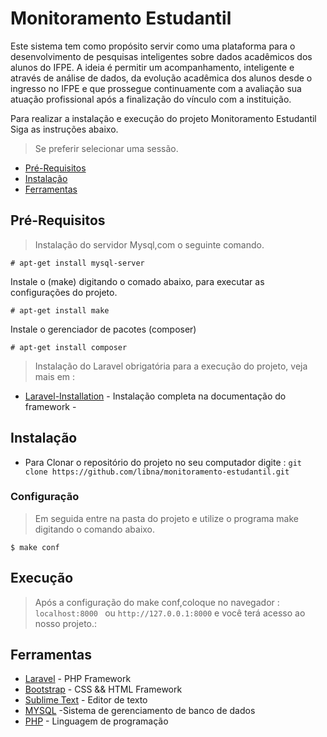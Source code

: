 # Monitoramento Estudantil

Este sistema tem como propósito servir como uma plataforma para o desenvolvimento de pesquisas inteligentes sobre dados acadêmicos dos alunos do IFPE. A ideia é permitir um acompanhamento, inteligente e através de análise de dados, da evolução acadêmica dos alunos desde o ingresso no IFPE e que prossegue continuamente com a avaliação sua atuação profissional após a finalização do vínculo com a instituição.



Para realizar a instalação e execução do projeto Monitoramento Estudantil Siga as instruções abaixo.
> Se preferir selecionar uma sessão.

- [Pré-Requisitos](#pré-requisitos)
- [Instalação](#instalação)
- [Ferramentas](#ferramentas)
## Pré-Requisitos
> Instalação do servidor Mysql,com o seguinte comando.
```
# apt-get install mysql-server
```
Instale o (make) digitando o comado abaixo, para executar as configurações do projeto.
```
# apt-get install make 
```
Instale o  gerenciador de pacotes (composer)
```
# apt-get install composer 
```
> Instalação do Laravel obrigatória para a execução do projeto, veja mais em :
* [Laravel-Installation](https://laravel.com/docs/5.8/installation) - Instalação completa na documentação do framework -
## Instalação
- Para Clonar o repositório do projeto no seu computador digite : ```git clone https://github.com/libna/monitoramento-estudantil.git ```
### Configuração
> Em seguida entre na pasta do projeto e utilize o programa make digitando o comando abaixo.
```
$ make conf
```
## Execução
> Após a configuração do make conf,coloque no navegador : ```localhost:8000 ``` ou  ``` http://127.0.0.1:8000 ``` e você terá acesso ao nosso projeto.:

## Ferramentas
- [Laravel](https://laravel.com) - PHP Framework
- [Bootstrap](https://getbootstrap.com/) - CSS && HTML Framework
- [Sublime Text](https://www.sublimetext.com/) - Editor de texto
- [MYSQL](https://www.mysql.com/) -Sistema de gerenciamento de banco de dados
- [PHP](https://php.net/) - Linguagem de programação


 






